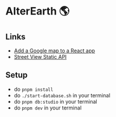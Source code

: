 # AlterEarth 🌎

## Links
  - [Add a Google map to a React app](https://developers.google.com/codelabs/maps-platform/maps-platform-101-react-js)
  - [Street View Static API](https://developers.google.com/maps/documentation/streetview/overview)

## Setup

- do `pnpm install`
- do `./start-database.sh` in your terminal
- do `pnpm db:studio` in your terminal
- do `pnpm dev` in your terminal